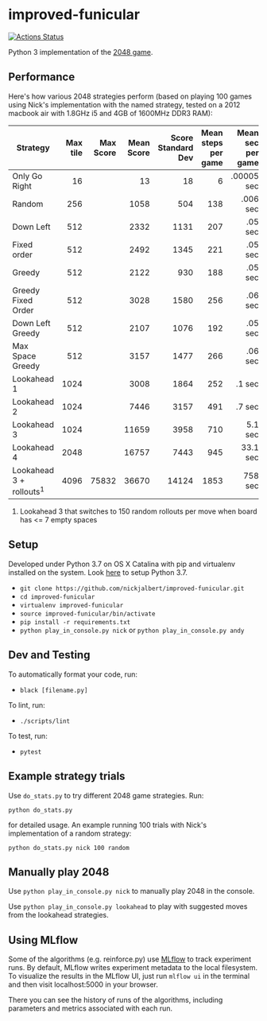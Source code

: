 # improved-funicular

[![Actions Status](https://github.com/nickjalbert/improved-funicular/workflows/Python%20Lint%20and%20Test/badge.svg)](https://github.com/nickjalbert/improved-funicular/actions)

Python 3 implementation of the [2048 game](https://play2048.co/).

## Performance

Here's how various 2048 strategies perform
(based on playing 100 games using Nick's
implementation with the named strategy,
tested on a 2012 macbook air with 1.8GHz i5 and 4GB of 1600MHz DDR3 RAM):

| Strategy                 | Max tile | Max Score | Mean Score    | Score Standard Dev | Mean steps per game | Mean sec per game    | Git Hash   |
| ------------------------ | -------: | --------: | ------------: | -----------------: |-------------------: | -------------------: | --------:  |
| Only Go Right            | 16       |           | 13            | 18                 | 6                   |     .00005 sec       |            |
| Random                   | 256      |           | 1058          | 504                | 138                 |     .006 sec         |            |
| Down Left                | 512      |           | 2332          | 1131               | 207                 |     .05 sec          |            |
| Fixed order              | 512      |           | 2492          | 1345               | 221                 |     .05 sec          |            |
| Greedy                   | 512      |           | 2122          | 930                | 188                 |     .05 sec          |            |
| Greedy Fixed Order       | 512      |           | 3028          | 1580               | 256                 |     .06 sec          |            |
| Down Left Greedy         | 512      |           | 2107          | 1076               | 192                 |     .05 sec          |            |
| Max Space Greedy         | 512      |           | 3157          | 1477               | 266                 |     .06 sec          |            |
| Lookahead 1              | 1024     |           | 3008          | 1864               | 252                 |     .1 sec           |            |
| Lookahead 2              | 1024     |           | 7446          | 3157               | 491                 |     .7 sec           |            |
| Lookahead 3              | 1024     |           | 11659         | 3958               | 710                 |    5.1 sec           |            |
| Lookahead 4              | 2048     |           | 16757         | 7443               | 945                 |   33.1 sec           |            |
| Lookahead 3 + rollouts<sup>1</sup> | 4096 | 75832 | 36670       | 14124              | 1853                |  758 sec             | c3bb225    |

1. Lookahead 3 that switches to 150 random rollouts per move when board has <= 7 empty spaces

## Setup

Developed under Python 3.7 on OS X Catalina with pip and virtualenv installed
on the system.  Look [here](https://stackoverflow.com/a/23842752) to setup
Python 3.7.

* `git clone https://github.com/nickjalbert/improved-funicular.git`
* `cd improved-funicular`
* `virtualenv improved-funicular`
* `source improved-funicular/bin/activate`
* `pip install -r requirements.txt`
* `python play_in_console.py nick` or `python play_in_console.py andy`

## Dev and Testing

To automatically format your code, run:

* `black [filename.py]`

To lint, run:

* `./scripts/lint`

To test, run:

* `pytest`

## Example strategy trials

Use `do_stats.py` to try different 2048 game strategies.  Run:

```python do_stats.py```

for detailed usage.  An example running 100 trials with Nick's implementation
of a random strategy:

```python do_stats.py nick 100 random```


## Manually play 2048

Use `python play_in_console.py nick` to manually play 2048 in the console.

Use `python play_in_console.py lookahead` to play with suggested moves from
the lookahead strategies.

## Using MLflow

Some of the algorithms (e.g. reinforce.py) use [MLflow](https://mlflow.org/)
to track experiment runs. By default, MLflow writes experiment metadata to the
local filesystem. To visualize the results in the MLflow UI, just
run `mlflow ui` in the terminal and then visit localhost:5000 in your browser.

There you can see the history of runs of the algorithms, including parameters
and metrics associated with each run.
